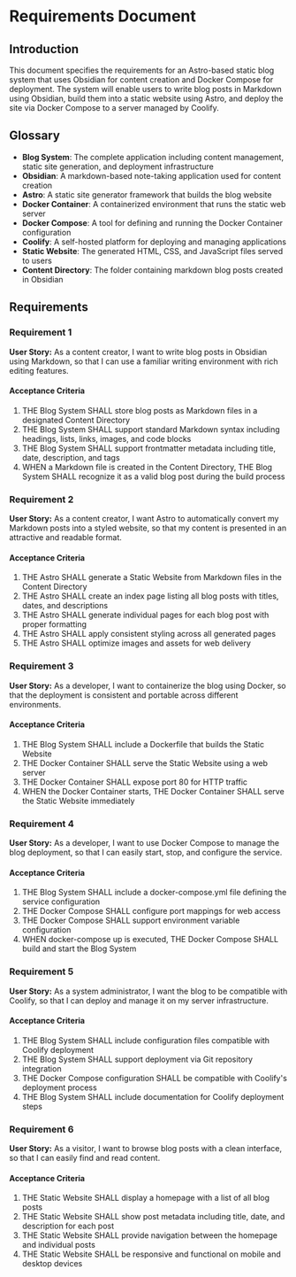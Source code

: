 # Requirements Document

## Introduction

This document specifies the requirements for an Astro-based static blog system that uses Obsidian for content creation and Docker Compose for deployment. The system will enable users to write blog posts in Markdown using Obsidian, build them into a static website using Astro, and deploy the site via Docker Compose to a server managed by Coolify.

## Glossary

- **Blog System**: The complete application including content management, static site generation, and deployment infrastructure
- **Obsidian**: A markdown-based note-taking application used for content creation
- **Astro**: A static site generator framework that builds the blog website
- **Docker Container**: A containerized environment that runs the static web server
- **Docker Compose**: A tool for defining and running the Docker Container configuration
- **Coolify**: A self-hosted platform for deploying and managing applications
- **Static Website**: The generated HTML, CSS, and JavaScript files served to users
- **Content Directory**: The folder containing markdown blog posts created in Obsidian

## Requirements

### Requirement 1

**User Story:** As a content creator, I want to write blog posts in Obsidian using Markdown, so that I can use a familiar writing environment with rich editing features.

#### Acceptance Criteria

1. THE Blog System SHALL store blog posts as Markdown files in a designated Content Directory
2. THE Blog System SHALL support standard Markdown syntax including headings, lists, links, images, and code blocks
3. THE Blog System SHALL support frontmatter metadata including title, date, description, and tags
4. WHEN a Markdown file is created in the Content Directory, THE Blog System SHALL recognize it as a valid blog post during the build process

### Requirement 2

**User Story:** As a content creator, I want Astro to automatically convert my Markdown posts into a styled website, so that my content is presented in an attractive and readable format.

#### Acceptance Criteria

1. THE Astro SHALL generate a Static Website from Markdown files in the Content Directory
2. THE Astro SHALL create an index page listing all blog posts with titles, dates, and descriptions
3. THE Astro SHALL generate individual pages for each blog post with proper formatting
4. THE Astro SHALL apply consistent styling across all generated pages
5. THE Astro SHALL optimize images and assets for web delivery

### Requirement 3

**User Story:** As a developer, I want to containerize the blog using Docker, so that the deployment is consistent and portable across different environments.

#### Acceptance Criteria

1. THE Blog System SHALL include a Dockerfile that builds the Static Website
2. THE Docker Container SHALL serve the Static Website using a web server
3. THE Docker Container SHALL expose port 80 for HTTP traffic
4. WHEN the Docker Container starts, THE Docker Container SHALL serve the Static Website immediately

### Requirement 4

**User Story:** As a developer, I want to use Docker Compose to manage the blog deployment, so that I can easily start, stop, and configure the service.

#### Acceptance Criteria

1. THE Blog System SHALL include a docker-compose.yml file defining the service configuration
2. THE Docker Compose SHALL configure port mappings for web access
3. THE Docker Compose SHALL support environment variable configuration
4. WHEN docker-compose up is executed, THE Docker Compose SHALL build and start the Blog System

### Requirement 5

**User Story:** As a system administrator, I want the blog to be compatible with Coolify, so that I can deploy and manage it on my server infrastructure.

#### Acceptance Criteria

1. THE Blog System SHALL include configuration files compatible with Coolify deployment
2. THE Blog System SHALL support deployment via Git repository integration
3. THE Docker Compose configuration SHALL be compatible with Coolify's deployment process
4. THE Blog System SHALL include documentation for Coolify deployment steps

### Requirement 6

**User Story:** As a visitor, I want to browse blog posts with a clean interface, so that I can easily find and read content.

#### Acceptance Criteria

1. THE Static Website SHALL display a homepage with a list of all blog posts
2. THE Static Website SHALL show post metadata including title, date, and description for each post
3. THE Static Website SHALL provide navigation between the homepage and individual posts
4. THE Static Website SHALL be responsive and functional on mobile and desktop devices

